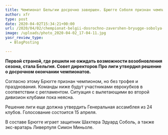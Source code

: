 ```yaml
---
title: Чемпионат Бельгии досрочно завершен. Брюгге Соболя признан чемпионом
author: xfr
type: post
date: 2020-04-02T15:34:21+00:00
url: /2020/04/02/chempionat-belgii-dosrochno-zavershen-bryugge-sobolya-priznan-chempionom/
image: /uploads/photo_2020-04-02_17-04-11.jpg
yasr_review_type:
  - BlogPosting

---
```

**Первой страной, где решили не ожидать возможности возобновления сезона, стала Бельгия. Совет директоров Про лиги утвердил решение о досрочном окончании чемпионатов.**

Согласно этому Брюгге признан чемпионом, но без трофея и празднования. Команды ниже будут участниками еврокубков в соответствии с регламентом. Ситуация с вылетающими во второй дивизион клубами пока неясна.

Решение лиги еще должна утвердить Генеральная ассамблея из 24 клубов. Голосование состоится 15 апреля.

В составе Брюгге играет защитник Шахтера Эдуард Соболь, а также экс-вратарь Ливерпуля Симон Миньоле.